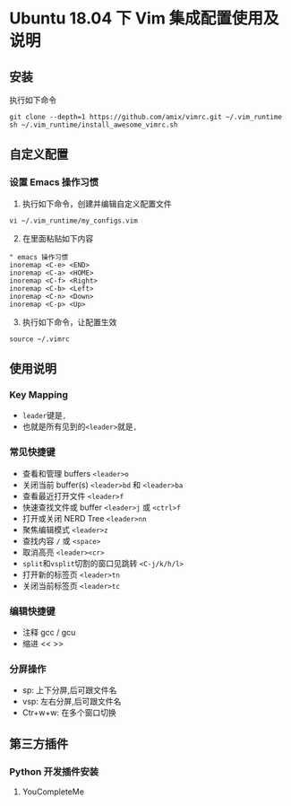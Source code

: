 # Ubuntu 18.04 下 Vim 集成配置使用及说明

## 安装

执行如下命令

```
git clone --depth=1 https://github.com/amix/vimrc.git ~/.vim_runtime
sh ~/.vim_runtime/install_awesome_vimrc.sh
```

## 自定义配置
### 设置 Emacs 操作习惯

1. 执行如下命令，创建并编辑自定义配置文件 

```
vi ~/.vim_runtime/my_configs.vim
```

2. 在里面粘贴如下内容

```
" emacs 操作习惯
inoremap <C-e> <END>
inoremap <C-a> <HOME>
inoremap <C-f> <Right>
inoremap <C-b> <Left>
inoremap <C-n> <Down>
inoremap <C-p> <Up>
```

3. 执行如下命令，让配置生效

```
source ~/.vimrc
```

## 使用说明
### Key Mapping
- `leader`键是`,`
- 也就是所有见到的`<leader>`就是`,`

### 常见快捷键
- 查看和管理 buffers `<leader>o`
- 关闭当前 buffer(s) `<leader>bd` 和 `<leader>ba`
- 查看最近打开文件 `<leader>f`
- 快速查找文件或 buffer `<leader>j` 或 `<ctrl>f`
- 打开或关闭 NERD Tree `<leader>nn`
- 聚焦编辑模式 `<leader>z`
- 查找内容 `/` 或 `<space>`
- 取消高亮 `<leader><cr>`
- `split`和`vsplit`切割的窗口见跳转 `<C-j/k/h/l>`
- 打开新的标签页 `<leader>tn`
- 关闭当前标签页 `<leader>tc`

### 编辑快捷键
- 注释 gcc / gcu
- 缩进 << >>

### 分屏操作
- sp: 上下分屏,后可跟文件名 
- vsp: 左右分屏,后可跟文件名
- Ctr+w+w: 在多个窗口切换


## 第三方插件
### Python 开发插件安装
1. YouCompleteMe
